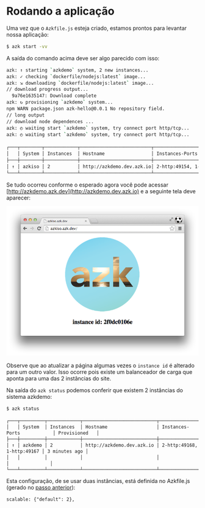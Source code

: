 # Rodando a aplicação

Uma vez que o `Azkfile.js` esteja criado, estamos prontos para levantar nossa aplicação:

```bash
$ azk start -vv
```

A saída do comando acima deve ser algo parecido com isso:

```bash
azk: ↑ starting `azkdemo` system, 2 new instances...
azk: ✓ checking `dockerfile/nodejs:latest` image...
azk: ⇲ downloading `dockerfile/nodejs:latest` image...
// download progress output...
  9a76e1635147: Download complete
azk: ↻ provisioning `azkdemo` system...
npm WARN package.json azk-hello@0.0.1 No repository field.
// long output
// download node dependences ...
azk: ◴ waiting start `azkdemo` system, try connect port http/tcp...
azk: ◴ waiting start `azkdemo` system, try connect port http/tcp...

┌───┬────────┬────────────┬──────────────────────────┬────────────────────────────┬───────────────────┐
│   │ System │ Instances  │ Hostname                 │ Instances-Ports            │ Provisioned       │
├───┼────────┼────────────┼──────────────────────────┼────────────────────────────┼───────────────────┤
│ ↑ │ azkiso │ 2          │ http://azkdemo.dev.azk.io│ 2-http:49154, 1-http:49153 │ a few seconds ago │
└───┴────────┴────────────┴──────────────────────────┴────────────────────────────┴───────────────────┘
```

Se tudo ocorreu conforme o esperado agora você pode acessar [http://azkdemo.azk.dev](http://azkdemo.dev.azk.io) e a seguinte tela deve aparecer:

![Figure 1-1](../resources/images/start_1.png)

Observe que ao atualizar a página algumas vezes o `instance id` é alterado para um outro valor. Isso ocorre pois existe um balanceador de carga que aponta para uma das 2 instâncias do site.

Na saída do `azk status` podemos conferir que existem 2 instâncias do sistema azkdemo:

```
$ azk status

┌───┬─────────┬────────────┬───────────────────────────┬────────────────────────────┬───────────────┐
│   │ System  │ Instances  │ Hostname                  │ Instances-Ports            │ Provisioned   │
├───┼─────────┼────────────┼───────────────────────────┼────────────────────────────┼───────────────┤
│ ↑ │ azkdemo │ 2          │ http://azkdemo.dev.azk.io │ 2-http:49168, 1-http:49167 │ 3 minutes ago │
│   │         │            │                           │                            │               │
└───┴─────────┴────────────┴───────────────────────────┴────────────────────────────┴───────────────┘
```

Esta configuração, de se usar duas instâncias, está definida no Azkfile.js (gerado no [passo anterior](configs-project.md)):

    scalable: {"default": 2},